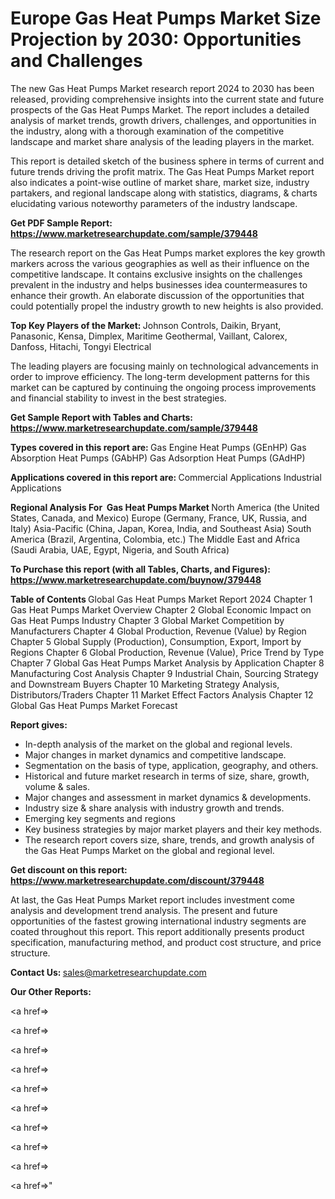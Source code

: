 # Europe Gas Heat Pumps Market Size Projection by 2030: Opportunities and Challenges

The new Gas Heat Pumps Market research report 2024 to 2030 has been released, providing comprehensive insights into the current state and future prospects of the Gas Heat Pumps Market. The report includes a detailed analysis of market trends, growth drivers, challenges, and opportunities in the industry, along with a thorough examination of the competitive landscape and market share analysis of the leading players in the market.

This report is detailed sketch of the business sphere in terms of current and future trends driving the profit matrix. The Gas Heat Pumps Market report also indicates a point-wise outline of market share, market size, industry partakers, and regional landscape along with statistics, diagrams, &amp; charts elucidating various noteworthy parameters of the industry landscape.

<strong><b>Get PDF Sample Report: <a href=https://www.marketresearchupdate.com/sample/379448>https://www.marketresearchupdate.com/sample/379448</a></b></strong>

The research report on the Gas Heat Pumps market explores the key growth markers across the various geographies as well as their influence on the competitive landscape. It contains exclusive insights on the challenges prevalent in the industry and helps businesses idea countermeasures to enhance their growth. An elaborate discussion of the opportunities that could potentially propel the industry growth to new heights is also provided.

<strong><b>Top Key Players of the Market:
</b></strong>Johnson Controls, Daikin, Bryant, Panasonic, Kensa, Dimplex, Maritime Geothermal, Vaillant, Calorex, Danfoss, Hitachi, Tongyi Electrical<strong><b>
</b></strong>

The leading players are focusing mainly on technological advancements in order to improve efficiency. The long-term development patterns for this market can be captured by continuing the ongoing process improvements and financial stability to invest in the best strategies.

<strong><b>Get Sample Report with Tables and Charts: <a href=https://www.marketresearchupdate.com/sample/379448>https://www.marketresearchupdate.com/sample/379448</a></b></strong>

<strong><b>Types covered in this report are:
</b></strong>Gas Engine Heat Pumps (GEnHP)
Gas Absorption Heat Pumps (GAbHP)
Gas Adsorption Heat Pumps (GAdHP)<strong><b>
</b></strong>

<strong><b>Applications covered in this report are:
</b></strong>Commercial Applications
Industrial Applications<strong><b>
</b></strong>

<strong><b>Regional Analysis For  Gas Heat Pumps Market</b></strong><strong><b>
</b></strong>North America (the United States, Canada, and Mexico)
Europe (Germany, France, UK, Russia, and Italy)
Asia-Pacific (China, Japan, Korea, India, and Southeast Asia)
South America (Brazil, Argentina, Colombia, etc.)
The Middle East and Africa (Saudi Arabia, UAE, Egypt, Nigeria, and South Africa)

<strong><b>To Purchase this report (with all Tables, Charts, and Figures): <a href=https://www.marketresearchupdate.com/buynow/379448>https://www.marketresearchupdate.com/buynow/379448</a></b></strong>

<strong><b>Table of Contents</b></strong><strong><b>
</b></strong>Global Gas Heat Pumps Market Report 2024
Chapter 1 Gas Heat Pumps Market Overview
Chapter 2 Global Economic Impact on Gas Heat Pumps Industry
Chapter 3 Global Market Competition by Manufacturers
Chapter 4 Global Production, Revenue (Value) by Region
Chapter 5 Global Supply (Production), Consumption, Export, Import by Regions
Chapter 6 Global Production, Revenue (Value), Price Trend by Type
Chapter 7 Global Gas Heat Pumps Market Analysis by Application
Chapter 8 Manufacturing Cost Analysis
Chapter 9 Industrial Chain, Sourcing Strategy and Downstream Buyers
Chapter 10 Marketing Strategy Analysis, Distributors/Traders
Chapter 11 Market Effect Factors Analysis
Chapter 12 Global Gas Heat Pumps Market Forecast

<strong><b>Report gives:</b></strong>

- In-depth analysis of the market on the global and regional levels.
- Major changes in market dynamics and competitive landscape.
- Segmentation on the basis of type, application, geography, and others.
- Historical and future market research in terms of size, share, growth, volume &amp; sales.
- Major changes and assessment in market dynamics &amp; developments.
- Industry size &amp; share analysis with industry growth and trends.
- Emerging key segments and regions
- Key business strategies by major market players and their key methods.
- The research report covers size, share, trends, and growth analysis of the Gas Heat Pumps Market on the global and regional level.

<strong><b>Get discount on this report: <a href=https://www.marketresearchupdate.com/discount/379448>https://www.marketresearchupdate.com/discount/379448</a></b></strong>

At last, the Gas Heat Pumps Market report includes investment come analysis and development trend analysis. The present and future opportunities of the fastest growing international industry segments are coated throughout this report. This report additionally presents product specification, manufacturing method, and product cost structure, and price structure.

<strong><b>Contact Us:
</b></strong>sales@marketresearchupdate.com

<strong>Our Other Reports:</strong>

<a href=></a>

<a href=></a>

<a href=></a>

<a href=></a>

<a href=></a>

<a href=></a>

<a href=></a>

<a href=></a>

<a href=></a>

<a href=></a>"
